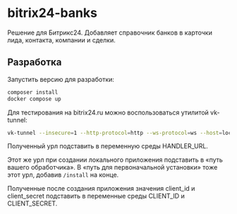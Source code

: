 # bitrix24-banks

Решение для Битрикс24. Добавляет справочник банков в карточки лида, контакта, компании и сделки.

## Разработка

Запустить версию для разработки:

```sh
composer install
docker compose up
```

Для тестирования на bitrix24.ru можно воспользоваться утилитой vk-tunnel:

```sh
vk-tunnel --insecure=1 --http-protocol=http --ws-protocol=ws --host=localhost --port=8080 --timeout=5000
```

Полученный урл подставить в переменную среды HANDLER_URL.

Этот же урл при создании локального приложения подставить в «путь вашего обработчика». В «путь для первоначальной установки» тоже этот урл, добавив `/install` на конце.

Полученные после создания приложения значения client_id и client_secret подставить в переменные среды CLIENT_ID и CLIENT_SECRET.

